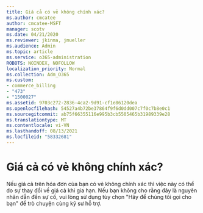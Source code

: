 ```yaml
---
title: Giá cả có vẻ không chính xác?
ms.author: cmcatee
author: cmcatee-MSFT
manager: scotv
ms.date: 04/21/2020
ms.reviewer: jkinma, jmueller
ms.audience: Admin
ms.topic: article
ms.service: o365-administration
ROBOTS: NOINDEX, NOFOLLOW
localization_priority: Normal
ms.collection: Adm_O365
ms.custom:
- commerce_billing
- "473"
- "1500027"
ms.assetid: 9703c272-2836-4ca2-9d91-cf1e86120dea
ms.openlocfilehash: 54527a4b72be37864f9f6d0dd007c7f0c7b8e0c1
ms.sourcegitcommit: ab75f66355116e995b3cb5505465b31989339e28
ms.translationtype: MT
ms.contentlocale: vi-VN
ms.lasthandoff: 08/13/2021
ms.locfileid: "58332681"
---
```

# <a name="price-doesnt-look-correct"></a>Giá cả có vẻ không chính xác?

Nếu giá cả trên hóa đơn của bạn có vẻ không chính xác thì việc này có thể do sự thay đổi về giá cả khi gia hạn. Nếu bạn không cho rằng đây là nguyên nhân dẫn đến sự cố, vui lòng sử dụng tùy chọn "Hãy để chúng tôi gọi cho bạn" để trò chuyện cùng kỹ sư hỗ trợ.